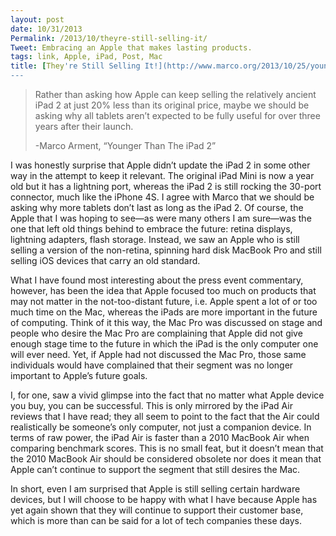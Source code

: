 ```yaml
---
layout: post
date: 10/31/2013
Permalink: /2013/10/theyre-still-selling-it/
Tweet: Embracing an Apple that makes lasting products.
tags: link, Apple, iPad, Post, Mac
title: [They're Still Selling It!](http://www.marco.org/2013/10/25/younger-than-the-ipad-2)
---
```


<blockquote>
  <p>Rather than asking how Apple can keep selling the relatively ancient iPad 2 at just 20% less than its original price, maybe we should be asking why all tablets aren’t expected to be fully useful for over three years after their launch.</p>
  
  <p>-Marco Arment, &#8220;Younger Than The iPad 2&#8221;</p>
</blockquote>

<p>I was honestly surprise that Apple didn&#8217;t update the iPad 2 in some other way in the attempt to keep it relevant. The original iPad Mini is now a year old but it has a lightning port, whereas the iPad 2 is still rocking the 30-port connector, much like the iPhone 4S. I agree with Marco that we should be asking why more tablets don&#8217;t last as long as the iPad 2. Of course, the Apple that I was hoping to see—as were many others I am sure—was the one that left old things behind to embrace the future: retina displays, lightning adapters, flash storage. Instead, we saw an Apple who is still selling a version of the non-retina, spinning hard disk MacBook Pro and still selling iOS devices that carry an old standard.</p>

<p>What I have found most interesting about the press event commentary, however, has been the idea that Apple focused too much on products that may not matter in the not-too-distant future, i.e. Apple spent a lot of or too much time on the Mac, whereas the iPads are more important in the future of computing. Think of it this way, the Mac Pro was discussed on stage and people who desire the Mac Pro are complaining that Apple did not give enough stage time to the future in which the iPad is the only computer one will ever need. Yet, if Apple had not discussed the Mac Pro, those same individuals would have complained that their segment was no longer important to Apple&#8217;s future goals.</p>

<p>I, for one, saw a vivid glimpse into the fact that no matter what Apple device you buy, you can be successful. This is only mirrored by the iPad Air reviews that I have read; they all seem to point to the fact that the Air could realistically be someone&#8217;s only computer, not just a companion device. In terms of raw power, the iPad Air is faster than a 2010 MacBook Air when comparing benchmark scores. This is no small feat, but it doesn&#8217;t mean that the 2010 MacBook Air should be considered obsolete nor does it mean that Apple can&#8217;t continue to support the segment that still desires the Mac.</p>

<p>In short, even I am surprised that Apple is still selling certain hardware devices, but I will choose to be happy with what I have because Apple has yet again shown that they will continue to support their customer base, which is more than can be said for a lot of tech companies these days.</p>